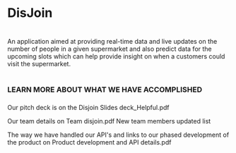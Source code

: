 
# <h1> DisJoin <h1>

An application aimed at providing real-time data and live updates on the number 
of people in a given supermarket and also predict data for the upcoming slots 
which can help provide insight on when a customers could visit the supermarket.

# <h3> LEARN MORE ABOUT WHAT WE HAVE ACCOMPLISHED <h3>

Our pitch deck is on the Disjoin Slides deck_Helpful.pdf

Our team details on Team disjoin.pdf
New team members updated list 

The way we have handled our API's and links to our phased development of the product on Product development and API details.pdf 
